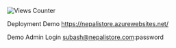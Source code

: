 ![Views Counter](https://views-counter.vercel.app/badge?pageId=https%3A%2F%2Fgithub%2Ecom%2Fzerkxubas%2FLaravel-Ecommerce-Sample&leftColor=212121&rightColor=3b41e8&type=total&label=Viewers&style=none)

Deployment Demo
https://nepalistore.azurewebsites.net/

Demo Admin Login
subash@nepalistore.com:password
